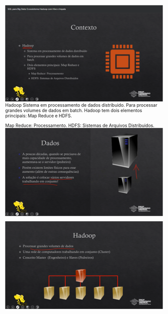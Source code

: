 ![Alt text](image.png)
Hadoop
    Sistema em processamento de dados distribuido.
    Para processar grandes volumes de dados em batch.
    Hadoop tem dois elementos principais: Map Reduce e HDFS.

Map Reduce: Processamento.
HDFS: Sistemas de Arquivos Distribuidos.
![Alt text](image-1.png)

![Alt text](image-2.png)
